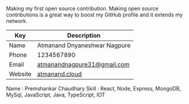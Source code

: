 

Making my first open source contribution. Making open source contributions is a great way to boost my GitHub profile and it extends my network.

| Key     | Description                              |
| ------- | ---------------------------------------- |
| Name    | Atmanand Dnyaneshwar Nagpure             |
| Phone   | 1234567890                               |
| Email   | atmanandnagpure31@gmail.com              |
| Website | [atmanand.cloud](https://atmanand.cloud) |


Name : Premshankar Chaudhary
Skill : React, Node, Express, MongoDB, MySql, JavaScript, Java, TypeScript, IOT